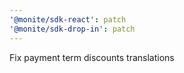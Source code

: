 ```yaml
---
'@monite/sdk-react': patch
'@monite/sdk-drop-in': patch
---
```


Fix payment term discounts translations
